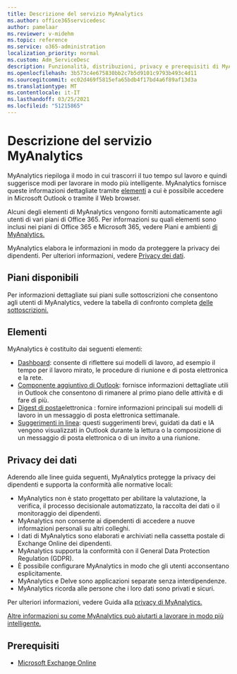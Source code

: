 ```yaml
---
title: Descrizione del servizio MyAnalytics
ms.author: office365servicedesc
author: pamelaar
ms.reviewer: v-midehm
ms.topic: reference
ms.service: o365-administration
localization_priority: normal
ms.custom: Adm_ServiceDesc
description: Funzionalità, distribuzioni, privacy e prerequisiti di MyAnalytics
ms.openlocfilehash: 3b573c4e675830bb2c7b5d9101c9793b493c4d11
ms.sourcegitcommit: ec02d469f5815efa65bdb4f17bd4a6f89af13d3a
ms.translationtype: MT
ms.contentlocale: it-IT
ms.lasthandoff: 03/25/2021
ms.locfileid: "51215865"
---
```

# <a name="myanalytics-service-description"></a>Descrizione del servizio MyAnalytics

MyAnalytics riepiloga il modo in cui trascorri il tuo tempo sul lavoro e quindi suggerisce modi per lavorare in modo più intelligente. MyAnalytics fornisce queste informazioni dettagliate tramite [elementi](#elements) a cui è possibile accedere in Microsoft Outlook o tramite il Web browser.

Alcuni degli elementi di MyAnalytics vengono forniti automaticamente agli utenti di vari piani di Office 365. Per informazioni su quali elementi sono inclusi nei piani di Office 365 e Microsoft 365, vedere Piani e ambienti [di MyAnalytics.](/workplace-analytics/myanalytics/overview/plans-environments)  

MyAnalytics elabora le informazioni in modo da proteggere la privacy dei dipendenti. Per ulteriori informazioni, vedere [Privacy dei dati](#data-privacy).

## <a name="available-plans"></a>Piani disponibili

Per informazioni dettagliate sui piani sulle sottoscrizioni che consentono agli utenti di MyAnalytics, vedere la tabella di confronto completa [delle sottoscrizioni.](https://go.microsoft.com/fwlink/?linkid=2139145)

## <a name="elements"></a>Elementi

MyAnalytics è costituito dai seguenti elementi:

* [Dashboard](/workplace-analytics/myanalytics/use/dashboard-2): consente di riflettere sui modelli di lavoro, ad esempio il tempo per il lavoro mirato, le procedure di riunione e di posta elettronica e la rete.
* [Componente aggiuntivo di Outlook](/workplace-analytics/myanalytics/use/add-in): fornisce informazioni dettagliate utili in Outlook che consentono di rimanere al primo piano delle attività e di fare di più.
* [Digest di posta](/workplace-analytics/myanalytics/use/email-digest-2)elettronica : fornire informazioni principali sui modelli di lavoro in un messaggio di posta elettronica settimanale.
* [Suggerimenti in linea](/workplace-analytics/myanalytics/use/mya-notifications): questi suggerimenti brevi, guidati da dati e IA vengono visualizzati in Outlook durante la lettura o la composizione di un messaggio di posta elettronica o di un invito a una riunione.

## <a name="data-privacy"></a>Privacy dei dati

Aderendo alle linee guida seguenti, MyAnalytics protegge la privacy dei dipendenti e supporta la conformità alle normative locali:

* MyAnalytics non è stato progettato per abilitare la valutazione, la verifica, il processo decisionale automatizzato, la raccolta dei dati o il monitoraggio dei dipendenti.
* MyAnalytics non consente ai dipendenti di accedere a nuove informazioni personali su altri colleghi.
* I dati di MyAnalytics sono elaborati e archiviati nella cassetta postale di Exchange Online dei dipendenti.
* MyAnalytics supporta la conformità con il General Data Protection Regulation (GDPR).
* È possibile configurare MyAnalytics in modo che gli utenti acconsentano esplicitamente.
* MyAnalytics e Delve sono applicazioni separate senza interdipendenze.
* MyAnalytics ricorda alle persone che i loro dati sono privati e sicuri.

Per ulteriori informazioni, vedere Guida alla [privacy di MyAnalytics.](/workplace-analytics/myanalytics/overview/privacy-guide)

[Altre informazioni su come MyAnalytics può aiutarti a lavorare in modo più intelligente.](https://products.office.com/business/myanalytics-personal-analytics)

## <a name="prerequisites"></a>Prerequisiti

* [Microsoft Exchange Online](./exchange-online-service-description/exchange-online-service-description.md)